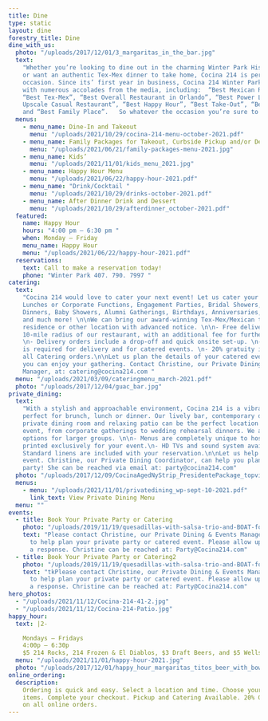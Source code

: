 ```yaml
---
title: Dine
type: static
layout: dine
forestry_title: Dine
dine_with_us:
  photo: "/uploads/2017/12/01/3_margaritas_in_the_bar.jpg"
  text:
    "Whether you’re looking to dine out in the charming Winter Park Historic District
    or want an authentic Tex-Mex dinner to take home, Cocina 214 is perfect for every
    occasion. Since its’ first year in business, Cocina 214 Winter Park has been blessed
    with numerous accolades from the media, including:  “Best Mexican Restaurant”,
    “Best Tex-Mex”, “Best Overall Restaurant in Orlando”, “Best Power Lunch”, “Best
    Upscale Casual Restaurant”, “Best Happy Hour”, “Best Take-Out”, “Best Appetizer”,
    and “Best Family Place”.   So whatever the occasion you’re sure to enjoy."
  menus:
    - menu_name: Dine-In and Takeout
      menu: "/uploads/2021/10/29/cocina-214-menu-october-2021.pdf"
    - menu_name: Family Packages for Takeout, Curbside Pickup and/or Delivery
      menu: "/uploads/2021/06/21/family-packages-menu-2021.jpg"
    - menu_name: Kids’
      menu: "/uploads/2021/11/01/kids_menu_2021.jpg"
    - menu_name: Happy Hour Menu
      menu: "/uploads/2021/06/22/happy-hour-2021.pdf"
    - menu_name: "Drink/Cocktail "
      menu: "/uploads/2021/10/29/drinks-october-2021.pdf"
    - menu_name: After Dinner Drink and Dessert
      menu: "/uploads/2021/10/29/afterdinner_october-2021.pdf"
  featured:
    name: Happy Hour
    hours: "4:00 pm – 6:30 pm "
    when: Monday – Friday
    menu_name: Happy Hour
    menu: "/uploads/2021/06/22/happy-hour-2021.pdf"
  reservations:
    text: Call to make a reservation today!
    phone: "Winter Park 407. 790. 7997 "
catering:
  text:
    "Cocina 214 would love to cater your next event! Let us cater your Office
    Lunches or Corporate Functions, Engagement Parties, Bridal Showers, Rehearsal
    Dinners, Baby Showers, Alumni Gatherings, Birthdays, Anniversaries, Holiday Parties
    and much more! \n\nWe can bring our award-winning Tex-Mex/Mexican to your work,
    residence or other location with advanced notice. \n\n- Free delivery within a
    10-mile radius of our restaurant, with an additional fee for further mileage.
    \n- Delivery orders include a drop-off and quick onsite set-up. \n- Minimum Order
    is required for delivery and for catered events. \n- 20% gratuity is added to
    all Catering orders.\n\nLet us plan the details of your catered event so that
    you can enjoy your gathering. Contact Christine, our Private Dining & Catering
    Manager, at: catering@cocina214.com "
  menu: "/uploads/2021/03/09/cateringmenu_march-2021.pdf"
  photo: "/uploads/2017/12/04/guac_bar.jpg"
private_dining:
  text:
    "With a stylish and approachable environment, Cocina 214 is a vibrant spot
    perfect for brunch, lunch or dinner. Our lively bar, contemporary dining room,
    private dining room and relaxing patio can be the perfect location for any major
    event, from corporate gatherings to wedding rehearsal dinners. We also offer buy-out
    options for larger groups. \n\n- Menus are completely unique to host’s needs &
    printed exclusively for your event.\n- HD TVs and sound system available for use.\n-
    Standard linens are included with your reservation.\n\nLet us help plan your momentous
    event. Christine, our Private Dining Coordinator, can help you plan your perfect
    party! She can be reached via email at: party@cocina214.com"
  photo: "/uploads/2017/12/09/CocinaAgedNyStrip_PresidentePackage_topview_optimized.jpg"
  menus:
    - menu: "/uploads/2021/11/01/privatedining_wp-sept-10-2021.pdf"
      link_text: View Private Dining Menu
  menu: ""
events:
  - title: Book Your Private Party or Catering
    photo: "/uploads/2019/11/19/quesadillas-with-salsa-trio-and-BOAT-for-catering.jpg"
    text: "Please contact Christine, our Private Dining & Events Manager,
      to help plan your private party or catered event. Please allow up to 48hrs for
      a response. Christine can be reached at: Party@Cocina214.com"
  - title: Book Your Private Party or Catering2
    photo: "/uploads/2019/11/19/quesadillas-with-salsa-trio-and-BOAT-for-catering.jpg"
    text: "tkPlease contact Christine, our Private Dining & Events Manager,
      to help plan your private party or catered event. Please allow up to 48hrs for
      a response. Christine can be reached at: Party@Cocina214.com"
hero_photos:
  - "/uploads/2021/11/12/Cocina-214-41-2.jpg"
  - "/uploads/2021/11/12/Cocina-214-Patio.jpg"
happy_hour:
  text: |2-

    Mondays – Fridays
    4:00p – 6:30p
    $5 214 Rocks, 214 Frozen & El Diablos, $3 Draft Beers, and $5 Wells
  menu: "/uploads/2021/11/01/happy-hour-2021.jpg"
  photo: "/uploads/2017/12/01/happy_hour_margaritas_titos_beer_with_bowl_of_limes.jpg"
online_ordering:
  description:
    Ordering is quick and easy. Select a location and time. Choose your
    items. Complete your checkout. Pickup and Catering Available. 20% Gratuity added
    on all online orders.
---
```

